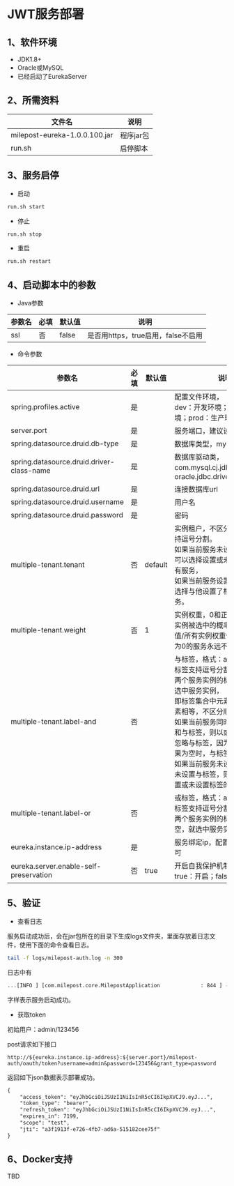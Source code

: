 # JWT服务部署

## 1、软件环境
* JDK1.8+
* Oracle或MySQL
* 已经启动了EurekaServer

## 2、所需资料

| 文件名                     | 说明       |
| -------------------------- | ---------- |
| milepost-eureka-1.0.0.100.jar | 程序jar包 |
| run.sh                     | 启停脚本   |

## 3、服务启停

* 启动

```bash
run.sh start
```

* 停止

```bash
run.sh stop
```

* 重启

```bash
run.sh restart
```

##  4、启动脚本中的参数
* Java参数

| 参数名 | 必填 | 默认值 | 说明 |
| -------| ----| ------| ---- |
| ssl   | 否   |false  |是否用https，true启用，false不启用|


* 命令参数

| 参数名                      | 必填 | 默认值 | 说明                                                         |
| ---------------------------| ---- | ------ | ------------------------------------------------------------ |
|spring.profiles.active|是|  |配置文件环境，<br>dev：开发环境；test：测试环境；prod：生产环境|
|server.port|是| |服务端口，建议设置为9999|
|spring.datasource.druid.db-type|是| |数据库类型，mysql、oracle|
|spring.datasource.druid.driver-class-name|是|   |数据库驱动类，<br>com.mysql.cj.jdbc.Driver、oracle.jdbc.driver.OracleDriver|
|spring.datasource.druid.url|是| |连接数据库url|
|spring.datasource.druid.username|是 |   |用户名|
|spring.datasource.druid.password|是|    |密码|
|multiple-tenant.tenant|否|default|实例租户，不区分大小写，不支持逗号分割。<br>如果当前服务未设置租户，则他可以选择设置或未设置租户的所有服务，<br>如果当前服务设置了租户，则只选择与他设置了相同租户的服务。|
|multiple-tenant.weight|否|1|实例权重，0和正整数，<br>实例被选中的概率是（实例权重值/所有实例权重值之和），权重为0的服务永远不会被选中。|
|multiple-tenant.label-and|否|   |与标签，格式：aa,bb,cc，多个标签支持逗号分割。<br>两个服务实例的标签完全相等才选中服务实例，<br>即标签集合中元素个数相等，元素相等，不区分顺序。<br>如果当前服务同时设置了或标签和与标签，则以或标签为准，<br>忽略与标签，因为或标签过滤结果为空时，与标签一定为空。<br>如果当前服务未设置或标签，也未设置与标签，则他可以选择设置或未设置标签的所有服务。|
|multiple-tenant.label-or|否|    |或标签，格式：aa,bb,cc，多个标签支持逗号分割。<br>两个服务实例的标签交集不为空，就选中服务实例。|
|eureka.instance.ip-address|是|  |服务绑定ip，配置为服务器ip即可|
|eureka.server.enable-self-preservation|    否| true|    开启自我保护机制，<br>true：开启；false：关闭|

## 5、验证


* 查看日志

服务启动成功后，会在jar包所在的目录下生成logs文件夹，里面存放着日志文件，使用下面的命令查看日志。
```bash
tail -f logs/milepost-auth.log -n 300
```
日志中有
```html
...[INFO ] [com.milepost.core.MilepostApplication             : 844 ] - 服务启动完毕。
```
字样表示服务启动成功。

* 获取token

初始用户：admin/123456

post请求如下接口
```
http://${eureka.instance.ip-address}:${server.port}/milepost-auth/oauth/token?username=admin&password=123456&grant_type=password
```
返回如下json数据表示部署成功。

```html
{
    "access_token": "eyJhbGciOiJSUzI1NiIsInR5cCI6IkpXVCJ9.eyJ...",
    "token_type": "bearer",
    "refresh_token": "eyJhbGciOiJSUzI1NiIsInR5cCI6IkpXVCJ9.eyJ...",
    "expires_in": 7199,
    "scope": "test",
    "jti": "a3f1913f-e726-4fb7-ad6a-515182cee75f"
}
```

## 6、Docker支持

TBD